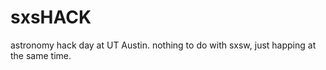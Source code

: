 # sxsHACK
astronomy hack day at UT Austin.  nothing to do with sxsw, just happing at the same time.
